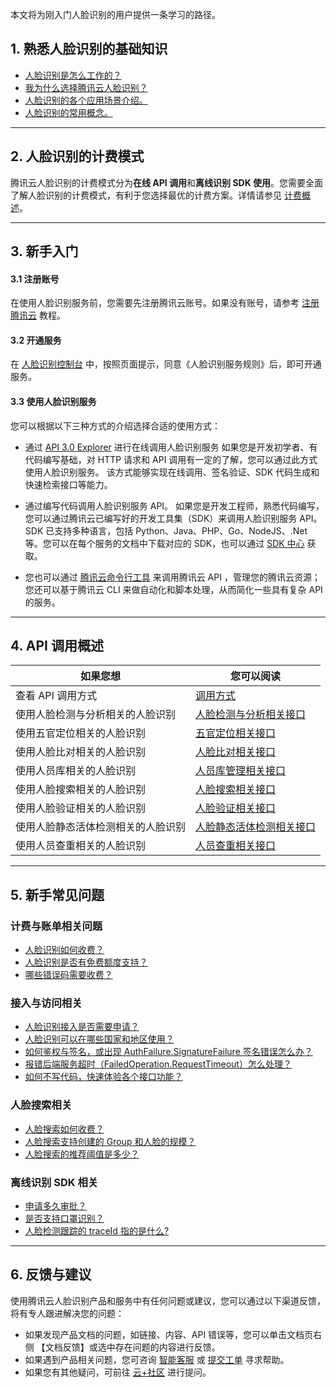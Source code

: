 ﻿本文将为刚入门人脸识别的用户提供一条学习的路径。

## 1. 熟悉人脸识别的基础知识

- [人脸识别是怎么工作的？](https://cloud.tencent.com/document/product/867/17636)
- [我为什么选择腾讯云人脸识别？](https://cloud.tencent.com/document/product/867/17637)
- [人脸识别的各个应用场景介绍。](https://cloud.tencent.com/document/product/867/17638)
- [人脸识别的常用概念。](https://cloud.tencent.com/document/product/867/44960)

-----

## 2. 人脸识别的计费模式

腾讯云人脸识别的计费模式分为**在线 API 调用**和**离线识别 SDK 使用**。您需要全面了解人脸识别的计费模式，有利于您选择最优的计费方案。详情请参见 [计费概述](https://cloud.tencent.com/document/product/867/17640)。

-----

## 3. 新手入门

#### 3.1 注册账号
在使用人脸识别服务前，您需要先注册腾讯云账号。如果没有账号，请参考 [注册腾讯云](https://cloud.tencent.com/document/product/378/17985) 教程。

#### 3.2 开通服务
在 [人脸识别控制台](https://console.cloud.tencent.com/aiface) 中，按照页面提示，同意《人脸识别服务规则》后，即可开通服务。

#### 3.3 使用人脸识别服务
您可以根据以下三种方式的介绍选择合适的使用方式：
- 通过 [ API 3.0 Explorer](https://console.cloud.tencent.com/api/explorer?Product=iai&Version=2018-03-01&Action=DetectFace&SignVersion=) 进行在线调用人脸识别服务
如果您是开发初学者、有代码编写基础，对 HTTP 请求和 API 调用有一定的了解，您可以通过此方式使用人脸识别服务。
该方式能够实现在线调用、签名验证、SDK 代码生成和快速检索接口等能力。


- 通过编写代码调用人脸识别服务 API。
如果您是开发工程师，熟悉代码编写，您可以通过腾讯云已编写好的开发工具集（SDK）来调用人脸识别服务 API。SDK 已支持多种语言，包括 Python、Java、PHP、Go、NodeJS、.Net 等。您可以在每个服务的文档中下载对应的 SDK，也可以通过 [SDK 中心](https://cloud.tencent.com/document/sdk) 获取。

- 您也可以通过 [腾讯云命令行工具](https://cloud.tencent.com/document/product/440/6176) 来调用腾讯云 API ，管理您的腾讯云资源；您还可以基于腾讯云 CLI 来做自动化和脚本处理，从而简化一些具有复杂 API 的服务。

-----

## 4. API 调用概述

<table>
<thead>
<tr>
<th>如果您想</th>
<th>您可以阅读</th>
</tr>
</thead>
<tbody><tr>
<td>查看 API 调用方式</td>
<td><a href="https://cloud.tencent.com/document/product/867/44975" target="_blank">调用方式</a></td>
</tr>
<tr>
<td>使用人脸检测与分析相关的人脸识别</td>
<td><a href="https://cloud.tencent.com/document/product/867/44989" target="_blank">人脸检测与分析相关接口</a></td>
</tr>
<tr>
<td>使用五官定位相关的人脸识别</td>
<td><a href="https://cloud.tencent.com/document/product/867/45019" target="_blank">五官定位相关接口</a></td>
</tr>
<tr>
<td>使用人脸比对相关的人脸识别</td>
<td><a href="https://cloud.tencent.com/document/product/867/44987" target="_blank">人脸比对相关接口</a></td>
</tr>
<tr>
<td>使用人员库相关的人脸识别</td>
<td><a href="https://cloud.tencent.com/document/product/867/45000" target="_blank">人员库管理相关接口</a></td>
</tr>
<tr>
<td>使用人脸搜索相关的人脸识别</td>
<td><a href="https://cloud.tencent.com/document/product/867/44990" target="_blank">人脸搜索相关接口</a></td>
</tr>
<tr>
<td>使用人脸验证相关的人脸识别</td>
<td><a href="https://cloud.tencent.com/document/product/867/44981" target="_blank">人脸验证相关接口</a></td>
</tr>
<tr>
<td>使用人脸静态活体检测相关的人脸识别</td>
<td><a href="https://cloud.tencent.com/document/product/867/44985" target="_blank">人脸静态活体检测相关接口</a></td>
</tr>
<tr>
<td>使用人员查重相关的人脸识别</td>
<td><a href="https://cloud.tencent.com/document/product/867/44995" target="_blank">人员查重相关接口</a></td>
</tr>
</tbody></table>

-----

## 5. 新手常见问题
### 计费与账单相关问题
- [人脸识别如何收费？](https://cloud.tencent.com/document/product/867/33789#.E4.BA.BA.E8.84.B8.E8.AF.86.E5.88.AB.E5.A6.82.E4.BD.95.E6.94.B6.E8.B4.B9.EF.BC.9F)
- [人脸识别是否有免费额度支持？](https://cloud.tencent.com/document/product/867/33789#.E4.BA.BA.E8.84.B8.E8.AF.86.E5.88.AB.E6.98.AF.E5.90.A6.E6.9C.89.E5.85.8D.E8.B4.B9.E9.A2.9D.E5.BA.A6.E6.94.AF.E6.8C.81.EF.BC.9F)
- [哪些错误码需要收费？](https://cloud.tencent.com/document/product/867/33789#.E5.93.AA.E4.BA.9B.E9.94.99.E8.AF.AF.E7.A0.81.E9.9C.80.E8.A6.81.E6.94.B6.E8.B4.B9.EF.BC.9F)

### 接入与访问相关
- [人脸识别接入是否需要申请？](https://cloud.tencent.com/document/product/867/30245#.E4.BA.BA.E8.84.B8.E8.AF.86.E5.88.AB.E6.8E.A5.E5.85.A5.E6.98.AF.E5.90.A6.E9.9C.80.E8.A6.81.E7.94.B3.E8.AF.B7.EF.BC.9F)
- [人脸识别可以在哪些国家和地区使用？](https://cloud.tencent.com/document/product/867/30245#.E4.BA.BA.E8.84.B8.E8.AF.86.E5.88.AB.E5.8F.AF.E4.BB.A5.E5.9C.A8.E5.93.AA.E4.BA.9B.E5.9B.BD.E5.AE.B6.E5.92.8C.E5.9C.B0.E5.8C.BA.E4.BD.BF.E7.94.A8.EF.BC.9F)
- [如何鉴权与签名，或出现 AuthFailure.SignatureFailure 签名错误怎么办？](https://cloud.tencent.com/document/product/867/30245#.E5.A6.82.E4.BD.95.E9.89.B4.E6.9D.83.E4.B8.8E.E7.AD.BE.E5.90.8D.EF.BC.8C.E6.88.96.E5.87.BA.E7.8E.B0-authfailure.signaturefailure-.E7.AD.BE.E5.90.8D.E9.94.99.E8.AF.AF.E6.80.8E.E4.B9.88.E5.8A.9E.EF.BC.9F)
- [报错后端服务超时（FailedOperation.RequestTimeout）怎么处理？](https://cloud.tencent.com/document/product/867/30245#.E6.8A.A5.E9.94.99.E5.90.8E.E7.AB.AF.E6.9C.8D.E5.8A.A1.E8.B6.85.E6.97.B6.EF.BC.88failedoperation.requesttimeout.EF.BC.89.E6.80.8E.E4.B9.88.E5.A4.84.E7.90.86.EF.BC.9F)
- [如何不写代码，快速体验各个接口功能？](https://cloud.tencent.com/document/product/867/30245#.E5.A6.82.E4.BD.95.E4.B8.8D.E5.86.99.E4.BB.A3.E7.A0.81.EF.BC.8C.E5.BF.AB.E9.80.9F.E4.BD.93.E9.AA.8C.E5.90.84.E4.B8.AA.E6.8E.A5.E5.8F.A3.E5.8A.9F.E8.83.BD.EF.BC.9F)

### 人脸搜索相关
- [人脸搜索如何收费？](https://cloud.tencent.com/document/product/867/30247#.E4.BA.BA.E8.84.B8.E6.90.9C.E7.B4.A2.E5.A6.82.E4.BD.95.E6.94.B6.E8.B4.B9.EF.BC.9F)
- [人脸搜索支持创建的 Group 和人脸的规模？](https://cloud.tencent.com/document/product/867/30247#.E4.BA.BA.E8.84.B8.E6.90.9C.E7.B4.A2.E6.94.AF.E6.8C.81.E5.88.9B.E5.BB.BA.E7.9A.84-group-.E5.92.8C.E4.BA.BA.E8.84.B8.E7.9A.84.E8.A7.84.E6.A8.A1.EF.BC.9F)
- [人脸搜索的推荐阈值是多少？](https://cloud.tencent.com/document/product/867/30247#.E4.BA.BA.E8.84.B8.E6.90.9C.E7.B4.A2.E7.9A.84.E6.8E.A8.E8.8D.90.E9.98.88.E5.80.BC.E6.98.AF.E5.A4.9A.E5.B0.91.EF.BC.9F)

### 离线识别 SDK 相关
- [申请多久审批？](https://cloud.tencent.com/document/product/867/34529#.E7.94.B3.E8.AF.B7.E5.A4.9A.E4.B9.85.E5.AE.A1.E6.89.B9.EF.BC.9F)
- [是否支持口罩识别？](https://cloud.tencent.com/document/product/867/34529#.E6.98.AF.E5.90.A6.E6.94.AF.E6.8C.81.E5.8F.A3.E7.BD.A9.E8.AF.86.E5.88.AB.EF.BC.9F)
- [人脸检测跟踪的 traceId 指的是什么?](https://cloud.tencent.com/document/product/867/34529#.E4.BA.BA.E8.84.B8.E6.A3.80.E6.B5.8B.E8.B7.9F.E8.B8.AA.E7.9A.84-traceid-.E6.8C.87.E7.9A.84.E6.98.AF.E4.BB.80.E4.B9.88.3F)


-----

## 6. 反馈与建议
使用腾讯云人脸识别产品和服务中有任何问题或建议，您可以通过以下渠道反馈，将有专人跟进解决您的问题：
- 如果发现产品文档的问题，如链接、内容、API 错误等，您可以单击文档页右侧 【文档反馈】或选中存在问题的内容进行反馈。
- 如果遇到产品相关问题，您可咨询 [智能客服](https://cloud.tencent.com/act/event/smarty-service) 或 [提交工单](https://console.cloud.tencent.com/workorder/category) 寻求帮助。
- 如果您有其他疑问，可前往 [云+社区](https://cloud.tencent.com/developer/tag/105) 进行提问。

